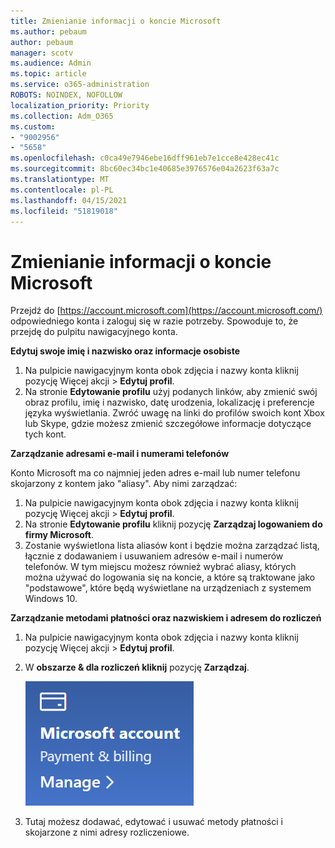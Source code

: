 ```yaml
---
title: Zmienianie informacji o koncie Microsoft
ms.author: pebaum
author: pebaum
manager: scotv
ms.audience: Admin
ms.topic: article
ms.service: o365-administration
ROBOTS: NOINDEX, NOFOLLOW
localization_priority: Priority
ms.collection: Adm_O365
ms.custom:
- "9002956"
- "5658"
ms.openlocfilehash: c0ca49e7946ebe16dff961eb7e1cce8e428ec41c
ms.sourcegitcommit: 8bc60ec34bc1e40685e3976576e04a2623f63a7c
ms.translationtype: MT
ms.contentlocale: pl-PL
ms.lasthandoff: 04/15/2021
ms.locfileid: "51819018"
---
```

# <a name="change-my-microsoft-account-information"></a>Zmienianie informacji o koncie Microsoft

Przejdź do [https://account.microsoft.com](https://account.microsoft.com/) odpowiedniego konta i zaloguj się w razie potrzeby. Spowoduje to, że przejdę do pulpitu nawigacyjnego konta.  

**Edytuj swoje imię i nazwisko oraz informacje osobiste**

1. Na pulpicie nawigacyjnym konta obok zdjęcia i nazwy konta kliknij pozycję Więcej akcji > **Edytuj profil**.
2. Na stronie **Edytowanie profilu** użyj podanych linków, aby zmienić swój obraz profilu, imię i nazwisko, datę urodzenia, lokalizację i preferencje języka wyświetlania. Zwróć uwagę na linki do profilów swoich kont Xbox lub Skype, gdzie możesz zmienić szczegółowe informacje dotyczące tych kont.

**Zarządzanie adresami e-mail i numerami telefonów**

Konto Microsoft ma co najmniej jeden adres e-mail lub numer telefonu skojarzony z kontem jako "aliasy". Aby nimi zarządzać:

1. Na pulpicie nawigacyjnym konta obok zdjęcia i nazwy konta kliknij pozycję Więcej akcji > **Edytuj profil**.
2. Na stronie **Edytowanie profilu** kliknij pozycję **Zarządzaj logowaniem do firmy Microsoft**. 
3. Zostanie wyświetlona lista aliasów kont i będzie można zarządzać listą, łącznie z dodawaniem i usuwaniem adresów e-mail i numerów telefonów. W tym miejscu możesz również wybrać aliasy, których można używać do logowania się na koncie, a które są traktowane jako "podstawowe", które będą wyświetlane na urządzeniach z systemem Windows 10.

**Zarządzanie metodami płatności oraz nazwiskiem i adresem do rozliczeń** 

1. Na pulpicie nawigacyjnym konta obok zdjęcia i nazwy konta kliknij pozycję Więcej akcji > **Edytuj profil**.
2. W **obszarze & dla rozliczeń kliknij** pozycję **Zarządzaj**.

    ![Zarządzanie płatnościami i rozliczeniami](media/manage-account.png)

3. Tutaj możesz dodawać, edytować i usuwać metody płatności i skojarzone z nimi adresy rozliczeniowe. 
